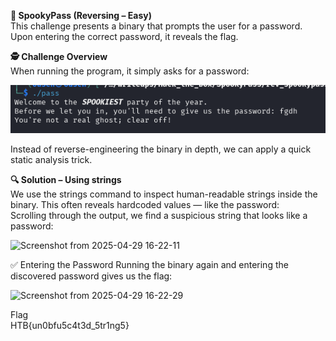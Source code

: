 **🧠 SpookyPass (Reversing – Easy)**  
This challenge presents a binary that prompts the user for a password. Upon entering the correct password, it reveals the flag.  
  
**🕵️ Challenge Overview**  
When running the program, it simply asks for a password:  
  
![1](images/1.png)  
  
Instead of reverse-engineering the binary in depth, we can apply a quick static analysis trick.  
  
**🔍 Solution – Using strings**  
We use the strings command to inspect human-readable strings inside the binary. This often reveals hardcoded values — like the password:  
Scrolling through the output, we find a suspicious string that looks like a password:  
  
![Screenshot from 2025-04-29 16-22-11](https://github.com/user-attachments/assets/26b840bf-7b11-4c32-9755-3ae0c5348efc)

✅ Entering the Password
Running the binary again and entering the discovered password gives us the flag:  
  
![Screenshot from 2025-04-29 16-22-29](https://github.com/user-attachments/assets/7b66d136-e104-443b-8a5c-53e9abcf5b38)

Flag  
HTB{un0bfu5c4t3d_5tr1ng5}  

